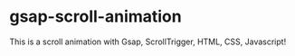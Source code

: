 # gsap-scroll-animation
This is a scroll animation with Gsap, ScrollTrigger, HTML, CSS, Javascript!
